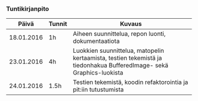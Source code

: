 ### Tuntikirjanpito
Päivä | Tunnit | Kuvaus
--------------- | ----- | ------
18.01.2016 | 1h | Aiheen suunnittelua, repon luonti, dokumentaatiota
23.01.2016 | 4h | Luokkien suunnittelua, matopelin kertaamista, testien tekemistä ja tiedonhakua BufferedImage- sekä Graphics-luokista
24.01.2016 | 1.5h | Testien tekemistä, koodin refaktorointia ja pit:iin tutustumista
